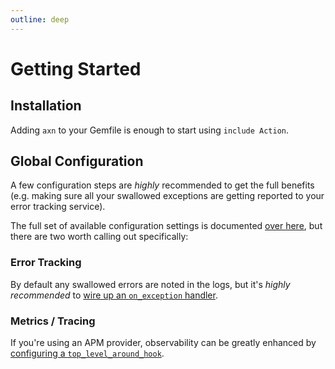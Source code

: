```yaml
---
outline: deep
---
```

# Getting Started

## Installation

Adding `axn` to your Gemfile is enough to start using `include Action`.
<!-- todo bundler -->


## Global Configuration

A few configuration steps are _highly_ recommended to get the full benefits (e.g. making sure all your swallowed exceptions are getting reported to your error tracking service).

The full set of available configuration settings is documented [over here](/reference/configuration), but there are two worth calling out specifically:

### Error Tracking

By default any swallowed errors are noted in the logs, but it's _highly recommended_ to [wire up an `on_exception` handler](/reference/configuration#on-exception).

### Metrics / Tracing

If you're using an APM provider, observability can be greatly enhanced by [configuring a `top_level_around_hook`](/reference/configuration#top-level-around-hook).


